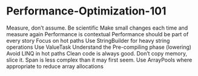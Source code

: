 # Performance-Optimization-101


Measure, don’t assume.
Be scientific
Make small changes each time and measure again
Performance is contextual
Performance should be part of every story
Focus on hot paths
Use StringBuilder for heavy string operations
Use ValueTask
Understand the Pre-compiling phase (lowering)
Avoid LINQ in hot paths
Clean code is always good.
Don’t copy memory, slice it. Span<T> is less complex than it may first seem.
Use ArrayPools where appropriate to reduce array allocations
